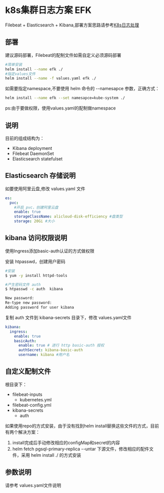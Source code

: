 k8s集群日志方案 EFK
=======
Filebeat + Elasticsearch + Kibana,部署方案思路请参考[K8s日志处理](https://jamesdeng.github.io/2018/08/27/k8s%E6%97%A5%E5%BF%97%E5%A4%84%E7%90%86.html)
## 部署
建议源码部署，Filebeat的配制文件如需自定义必须源码部署
``` bash
#简单安装
helm install --name efk ./
#指定values文件
helm install --name -f values.yaml efk ./
```
如需要指定namespace,不要使用 helm 命令的 --namesapce 参数，正确方式：
``` bash
helm install --name efk --set namesapce=kube-system ./
```
ps:由于要做权限，使用values.yaml的配制做namespace

## 说明
目前的组成结构为：
* Kibana deployment
* Filebeat DaemonSet
* Elasticsearch statefulset

## Elasticsearch 存储说明
如要使用阿里云盘,修改 values.yaml 文件
``` yaml
es: 
  pvc:
    #开启 pvc，创建阿里云盘
    enable: true
    storageClassName: alicloud-disk-efficiency #盘类型
    storage: 20Gi #大小
```

## kibana 访问权限说明
使用Ingress添加basic-auth认证的方式做权限

安装 htpasswd，创建用户密码
``` bash
#安装
$ yum -y install httpd-tools

#产生密码文件 auth
$ htpasswd -c auth  kibana

New password: 
Re-type new password: 
Adding password for user kibana
```
复制 auth 文件到 kibana-secrets 目录下，修改 values.yaml文件
``` yaml
kibana: 
  ingress:
    enable: true
    basicAuth: 
      enable: true # 进行 http basic-auth 授权
      authSecret: kibana-basic-auth 
      username: kibana #用户名
```

## 自定义配制文件
根目录下：
* filebeat-inputs
    - kubernetes.yml
* filebeat-config.yml
* kibana-secrets
    - auth

如果使用repo的方式安装，由于没有找到helm install替换这些文件的方式，目前有两个解决方案：

1. install完成后手动修改相应的configMap和secret的内容
2. helm fetch pgsql-primary-replica --untar 下源文件，修改相应的配件文件，采用 helm install ./ 的方式安装


## 参数说明
请参考 values.yaml文件说明